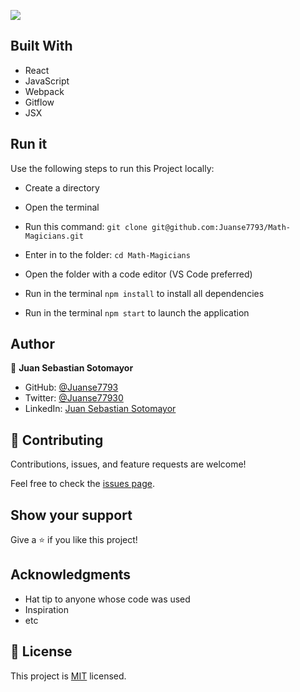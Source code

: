 ![](https://img.shields.io/badge/Microverse-blueviolet)

## Built With

- React
- JavaScript
- Webpack
- Gitflow
- JSX

## Run it

Use the following steps to run this Project locally:

- Create a directory

- Open the terminal

- Run this command:
`git clone git@github.com:Juanse7793/Math-Magicians.git`

- Enter in to the folder:
`cd Math-Magicians`

- Open the folder with a code editor (VS Code preferred)

- Run in the terminal `npm install` to install all dependencies
- Run in the terminal `npm start` to launch the application


## Author

👤 **Juan Sebastian Sotomayor**

- GitHub: [@Juanse7793](https://github.com/Juanse7793)
- Twitter: [@Juanse77930](https://twitter.com/Juanse77930)
- LinkedIn: [Juan Sebastian Sotomayor](https://linkedin.com/in/juan-sebastian-sotomayor-2bb395198)

## 🤝 Contributing

Contributions, issues, and feature requests are welcome!

Feel free to check the [issues page](../../issues/).

## Show your support

Give a ⭐️ if you like this project!

## Acknowledgments

- Hat tip to anyone whose code was used
- Inspiration
- etc


## 📝 License

This project is [MIT](./MIT.md) licensed.